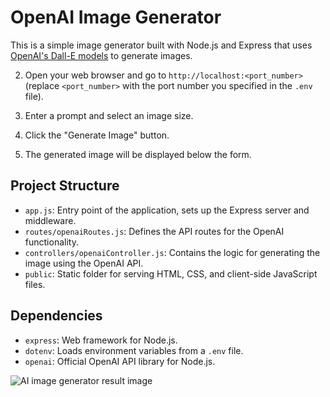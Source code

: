# OpenAI Image Generator

This is a simple image generator built with Node.js and Express that uses [OpenAI's Dall-E models](https://beta.openai.com/docs/guides/images) to generate images.

2. Open your web browser and go to `http://localhost:<port_number>` (replace `<port_number>` with the port number you specified in the `.env` file).

3. Enter a prompt and select an image size.

4. Click the "Generate Image" button.

5. The generated image will be displayed below the form.

## Project Structure

- `app.js`: Entry point of the application, sets up the Express server and middleware.
- `routes/openaiRoutes.js`: Defines the API routes for the OpenAI functionality.
- `controllers/openaiController.js`: Contains the logic for generating the image using the OpenAI API.
- `public`: Static folder for serving HTML, CSS, and client-side JavaScript files.

## Dependencies

- `express`: Web framework for Node.js.
- `dotenv`: Loads environment variables from a `.env` file.
- `openai`: Official OpenAI API library for Node.js.

![AI image generator result image](https://github.com/Sofian-Khan/AI-image-generator/assets/107492899/72094ae7-9650-4d88-ba41-4609e5ae1966)
